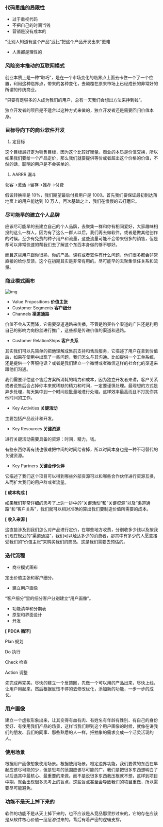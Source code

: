 ### 代码思维的局限性

- 过于重视代码
- 不把自己的时间当钱
- 营销是没有成本的

“让别人知道有这个产品”远比“把这个产品开发出来”更难

- 人类都是理性的



### 风险资本推动的互联网模式

创业本质上是一种“取巧”，是在一个市场变化的临界点上面去卡住一个了一个位置，利用这种临界点，带来的各种变化，去颠覆在原来市场上已经成长的非常好的所谓的传统商业。

“只要有足够多的人成为我们的用户，总有一天我们会想出方法来挣到钱”。

独立开发者的项目是不适合以这种方式来做的，独立开发者还是需要回归价值本身。



### 目标导向下的商业软件开发

1. 定目标

这个目标最好定为销售目标，因为这个比较好衡量。商业的本质是价值交换，所以如果我们要给一个产品定价，那么我们就要提供等价或者超出这个价格的价值，不然的话，聪明的用户是不会买单的。



1. AARRR 漏斗

获客->激活->留存->推荐->付费

假设转换率是 10%，我们期望最后付费用户是 1000。首先我们要保证最初到达落地页上的用户能达到 10 万人，再次基础之上，我们在慢慢的去打磨它。



### 尽可能早的建立个人品牌

应该尽可能早的去建立自己的个人品牌，去聚集一群和你有相同爱好，大家趣味相投的这么一群人，因为有了这么一群人以后，我们再去做软件，或者是做其他创作的时候，至少有免费的种子用户和流量，这些流量可能不会带来很多的销售，但是却可以非常快速的帮我们去了解这个东西本身做的够不够好。

而且这些用户跟你很熟，你的产品，课程或者软件有什么问题，他们很多都会非常直接的给你反馈。这个在初期其实是非常有用的。尽可能早的去聚集信任关系和流量。



### 商业模式画布

![img](https://cdn.nlark.com/yuque/0/2020/png/113243/1596843108441-e8b3e834-02c5-407d-8b78-212ec4004b97.png)

- Value Propositions **价值主张**
- Customer Segments **客户细分**
- Channels **渠道通路**

价值不会从天而降，它需要渠道通路来传播，不管是购买各个渠道的广告还是利用自己的影响力向粉丝进行推广，这些都是传递价值的渠道和通路。



- Customer RelationShips **客户关系**

其实我们可以先简单的把他理解成售前支持和售后服务，它描述了用户在拿到价值后，如果在使用中出现了一些问题，我们怎么与其沟通。比如提供一个工单系统，还是提供一个客服电话？或者是我们建立一个微博或者微信这样的社会化的渠道来跟他们沟通。

我们需要评估这个售后方案所消耗的精力和成本，因为独立开发者来讲，客户关系或者说售后会占掉你本来就稀缺的精力和时间，一定要谨慎处理。最理想的方式是异步处理，每天集中到一个时间段批量地进行处理。这样效率最高而且不打扰你其他时间的工作。



- Key Activities **关键活动**

主要包括产品设计和开发。



- Key Resources **关键资源**

进行关键活动需要具备的资源：时间，精力，钱。

有些东西你再有钱也很难把中间的时间给省掉，所以时间本身也是一种不可替代的关键资源。



- Key Partners **关键合作伙伴**

它描述了我们这个项目可以得到哪些外部资源可以和哪些合作伙伴进行资源互换，从而扩大我们的用户群或者流量。



**[ 成本构成 ]**

如果我们非常详细的思考了上边一排中的“关键活动”和“关键资源”以及“渠道通路”和“客户关系”，我们就可以相对准确的算出我们要制造价值所需要的成本。



**[ 收入来源 ]**

这直接涉及到我们怎么对产品进行定价，在哪些地方收费，分别收多少钱以及按我们现在规划的“渠道通路”，我们可以触达多少的消费者，那其中有多少的人愿意接受我们的“价值主张”来购买我们的商品，这是我们需要去预估的。



### 迭代流程

- 商业模式画布

定出价值主张和客户细分。

- 建立用户画像

“客户细分”里的细分客户分别建立“用户画像”。

- 功能清单和分期表
- 原型和界面设计
- 开发



**[ PDCA 循环]**

Plan 规划

Do 执行

Check 检查

Action 调整



先完成再完美。尽快的建立一个反馈圈，先做一个可以用的产品出来，尽快上线，让用户用起来，然后根据反馈不停的去修改优化，添加新的功能，一步一步的成长。



### 用户画像

建立一个虚拟形象出来，让其变得有血有肉、有姓名有年龄有性别、有自己的身份爱好、有使用我们产品的场景，这样当我们聊到这个用户画像的时候，就像在讲我们的朋友、我们的同事、那些熟悉的人一样，把抽象的需求变成一个活灵活现的人。



### 使用场景

根据用户画像想象使用场景。根据使用场景，框定边界功能，我们要做的东西在早起应该尽可能的少，但是思考的范围应该尽可能的广。我们是把很多东西想明白了以后选其中最核心、最重要的来做，而不是说很多东西我压根就不想，这样到项目中期，就会出现很多思考上的盲点，这些盲点甚至会导致我们的项目重做，所以需要尽可能避免。



### 功能不是天上掉下来的

软件的功能不是从天上掉下来的，也不应该是从竞品那里抄过来的，它的存在应该是从软件核心价值一层层渗过来的，背后有着严密的逻辑支撑。